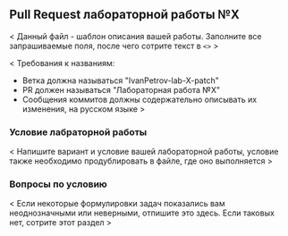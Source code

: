 ## Pull Request лабораторной работы №X

< Данный файл - шаблон описания вашей работы. Заполните все запрашиваемые 
поля, после чего сотрите текст в `<>` >

< Требования к названиям: 
  - Ветка должна называться "IvanPetrov-lab-X-patch"
  - PR должен называться "Лабораторная работа №X"
  - Сообщения коммитов должны содержательно описывать их изменения, на 
русском языке >

### Условие лабраторной работы

< Напишите вариант и условие вашей лабораторной работы, условие также 
необходимо продублировать в файле, где оно выполняется >

### Вопросы по условию

< Если некоторые формулировки задач показались вам неоднозначными или 
неверными, отпишите это здесь. Если таковых нет, сотрите этот раздел >
